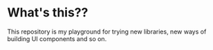 # What's this??

This repository is my playground for trying new libraries, new ways of building UI components and so on.

